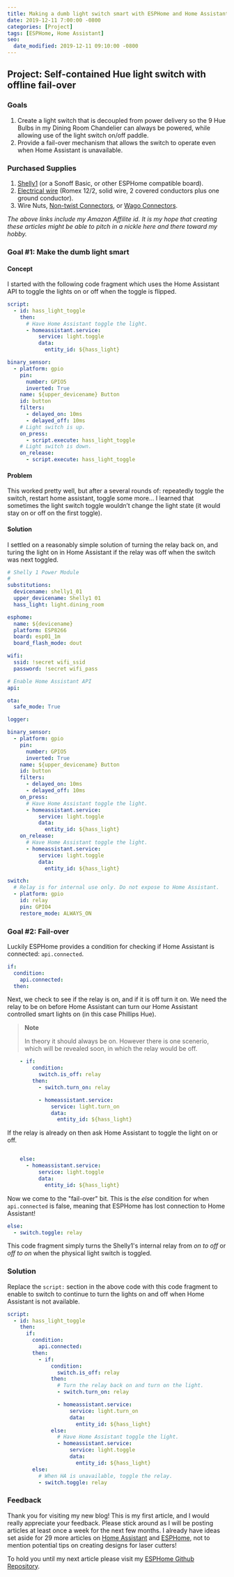 ```yaml
---
title: Making a dumb light switch smart with ESPHome and Home Assistant
date: 2019-12-11 7:00:00 -0800
categories: [Project]
tags: [ESPHome, Home Assistant]
seo:
  date_modified: 2019-12-11 09:10:00 -0800
---
```


## Project: Self-contained Hue light switch with offline fail-over

### Goals

1. Create a light switch that is decoupled from power delivery so the 9 Hue Bulbs in my Dining Room Chandelier can always be powered, while allowing use of the light switch on/off paddle.
2. Provide a fail-over mechanism that allows the switch to operate even when Home Assistant is unavailable.

### Purchased Supplies

1. [Shelly1][shelly1] (or a Sonoff Basic, or other ESPHome compatible board).
2. [Electrical wire][romex] (Romex 12/2, solid wire, 2 covered conductors plus one ground conductor).
3. Wire Nuts, [Non-twist Connectors][non-twist-connectors], or [Wago Connectors][wago].

*The above links include my Amazon Affilite id. It is my hope that creating these articles might be able to pitch in a nickle here and there toward my hobby.*

### Goal #1: Make the dumb light smart

#### Concept

I started with the following code fragment which uses the Home Assistant API to toggle the lights on or off when the toggle is flipped.

```yaml
script:
  - id: hass_light_toggle
    then:
      # Have Home Assistant toggle the light.
      - homeassistant.service:
          service: light.toggle
          data:
            entity_id: ${hass_light}

binary_sensor:
  - platform: gpio
    pin:
      number: GPIO5
      inverted: True
    name: ${upper_devicename} Button
    id: button
    filters:
      - delayed_on: 10ms
      - delayed_off: 10ms
    # Light switch is up.
    on_press:
      - script.execute: hass_light_toggle
    # Light switch is down.
    on_release:
      - script.execute: hass_light_toggle
```

#### Problem

This worked pretty well, but after a several rounds of: repeatedly toggle the switch, restart home assistant, toggle some more… I learned that sometimes the light switch toggle wouldn’t change the light state (it would stay on or off on the first toggle).

#### Solution

I settled on a reasonably simple solution of turning the relay back on, and turing the light on in Home Assistant if the relay was off when the switch was next toggled.

```yaml
# Shelly 1 Power Module
#
substitutions:
  devicename: shelly1_01
  upper_devicename: Shelly1 01
  hass_light: light.dining_room

esphome:
  name: ${devicename}
  platform: ESP8266
  board: esp01_1m
  board_flash_mode: dout

wifi:
  ssid: !secret wifi_ssid
  password: !secret wifi_pass

# Enable Home Assistant API
api:

ota:
  safe_mode: True

logger:

binary_sensor:
  - platform: gpio
    pin:
      number: GPIO5
      inverted: True
    name: ${upper_devicename} Button
    id: button
    filters:
      - delayed_on: 10ms
      - delayed_off: 10ms
    on_press:
      # Have Home Assistant toggle the light.
      - homeassistant.service:
          service: light.toggle
          data:
            entity_id: ${hass_light}
    on_release:
      # Have Home Assistant toggle the light.
      - homeassistant.service:
          service: light.toggle
          data:
            entity_id: ${hass_light}

switch:
  # Relay is for internal use only. Do not expose to Home Assistant.
  - platform: gpio
    id: relay
    pin: GPIO4
    restore_mode: ALWAYS_ON
```

### Goal #2: Fail-over

Luckily ESPHome provides a condition for checking if Home Assistant is connected: `api.connected`.

```yaml
if:
  condition:
    api.connected:
  then:
```

Next, we check to see if the relay is on, and if it is off turn it on. We need the relay to be on before Home Assistant can turn our Home Assistant controlled smart lights on (in this case Phillips Hue).

> **Note**
> 
> In theory it should always be on. However there is one scenerio, which will be revealed soon, in which the relay would be off.

```yaml
    - if:
        condition:
          switch.is_off: relay
        then:
          - switch.turn_on: relay

          - homeassistant.service:
              service: light.turn_on
              data:
                entity_id: ${hass_light}
```

If the relay is already on then ask Home Assistant to toggle the light on or off.

```yaml

    else:
      - homeassistant.service:
          service: light.toggle
          data:
            entity_id: ${hass_light}
```

Now we come to the "fail-over" bit. This is the *else* condition for when `api.connected` is false, meaning that ESPHome has lost connection to Home Assistant!

```yaml
else:
  - switch.toggle: relay
```

This code fragment simply turns the Shelly1's internal relay from *on to off* or *off to on* when the physical light switch is toggled.

### Solution

Replace the `script:` section in the above code with this code fragment to enable to switch to continue to turn the lights on and off when Home Assistant is not available.

```yaml
script:
  - id: hass_light_toggle
    then:
      if:
        condition:
          api.connected:
        then:
          - if:
              condition:
                switch.is_off: relay
              then:
                # Turn the relay back on and turn on the light.
                - switch.turn_on: relay

                - homeassistant.service:
                    service: light.turn_on
                    data:
                      entity_id: ${hass_light}
              else:
                # Have Home Assistant toggle the light.
                - homeassistant.service:
                    service: light.toggle
                    data:
                      entity_id: ${hass_light}
        else:
          # When HA is unavailable, toggle the relay.
          - switch.toggle: relay
```

### Feedback

Thank you for visiting my new blog! This is my first article, and I would really appreciate your feedback. Please stick around as I will be
 posting articles at least once a week for the next few months. I already have ideas set aside for 29 more articles on 
 [Home Assistant](/tags/home-assistant/) and [ESPHome](/tags/esphome/), not to mention potential tips on creating designs for laser cutters!

To hold you until my next article please visit my [ESPHome Github Repository][esphome-config].

[esphome-config]: https://github.com/brianhanifin/esphome-config
[shelly1]: https://www.amazon.com/gp/product/B07G33LNDY?ie=UTF8&tag=brianhanifi0d-20&camp=1789&linkCode=xm2&creativeASIN=B07G33LNDY
[romex]: https://www.amazon.com/gp/product/B0069F4CXQ?ie=UTF8&tag=brianhanifi0d-20&camp=1789&linkCode=xm2&creativeASIN=B0069F4CXQ
[non-twist-connectors]: https://www.amazon.com/gp/product/B07DW1QZF5/ref=as_li_tl?ie=UTF8&camp=1789&creative=9325&creativeASIN=B07DW1QZF5&linkCode=as2&tag=brianhanifi0d-20&linkId=b9b4a1708258bbb1a213949082a0eb84
[wago]: https://www.amazon.com/gp/product/B01N5JXOVF?ie=UTF8&tag=brianhanifi0d-20&camp=1789&linkCode=xm2&creativeASIN=B01N5JXOVF
